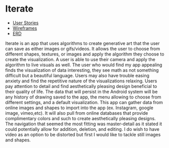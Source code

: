 # Iterate
* [User Stories](docs/user-stories.md)
* [Wireframes](docs/wireframes.md)
* [ERD](docs/erd.md)

Iterate is an app that uses algorithms to create generative art that the user can save as either images or gifs/videos. It  allows the user to choose from different shapes, textures, or images and apply the algorithm they choose to create the visualization. A user is able to use their camera and apply the algorithm to live visuals as well. The user who would find my app appealing finds the visualization of data interesting, they see math as not something difficult but a beautiful language. Users may also have trouble easing anxiety and find the repetitive nature of the visualizations relaxing. Users pay attention to detail and find aesthetically pleasing design beneficial to their quality of life. The data that will persist in the Android system will be any history of drawing saved to the app, the menu allowing to choose from different settings, and a default visualization. This app can gather data from online images and shapes to import into the app (ex. Instagram, google image, vimeo,etc).  It will also pull from online databases that provide complimentary colors and such to create aesthetically pleasing designs. The navigation that seemed the most fitting was master-detail as it stated it could potentially allow for addition, deletion, and editing. I do wish to have video as an option to be distorted but first I would like to tackle still images and shapes. 
